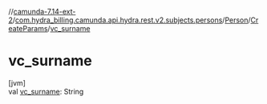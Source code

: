 //[camunda-7.14-ext-2](../../../../index.md)/[com.hydra_billing.camunda.api.hydra.rest.v2.subjects.persons](../../index.md)/[Person](../index.md)/[CreateParams](index.md)/[vc_surname](vc_surname.md)

# vc_surname

[jvm]\
val [vc_surname](vc_surname.md): String
